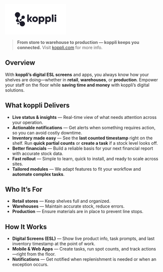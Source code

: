 <img src="profile/logo-splash-white.svg" alt="koppli logo" width="200"/>                                                                
                                                                                                    
> **From store to warehouse to production — koppli keeps you connected.**
> Visit [koppli.com](https://koppli.com) for more info.

## Overview

With **koppli’s digital ESL screens** and apps, you always know how your shelves are doing—whether in **retail**, **warehouses**, or **production**. Empower your staff on the floor while **saving time and money** with koppli’s digital solutions.

## What koppli Delivers

- **Live status & insights** — Real-time view of what needs attention across your operation.
- **Actionable notifications** — Get alerts when something requires action, so you can avoid costly downtime.
- **Inventory made easy** — See the **last counted timestamp** right on the shelf. Run **quick partial counts** or **create a task** if a stock level looks off.
- **Better financials** — Build a reliable basis for your next financial report with accurate stock data.
- **Fast rollout** — Simple to learn, quick to install, and ready to scale across sites.
- **Tailored modules** — We adapt features to fit your workflow and **automate complex tasks**.

## Who It’s For

- **Retail stores** — Keep shelves full and organized.
- **Warehouses** — Maintain accurate stock, reduce errors.
- **Production** — Ensure materials are in place to prevent line stops.

## How It Works

- **Digital Screens (ESL)** — Show live product info, task prompts, and last inventory timestamp at the point of work.
- **Mobile & Web Apps** — Create tasks, run spot counts, and track actions—right from the floor.
- **Notifications** — Get notified when replenishment is needed or when an exception occurs.
